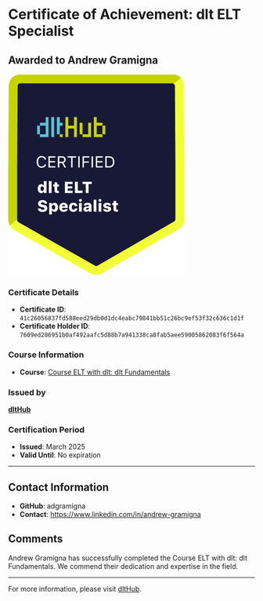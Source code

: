 
# Certificate of Achievement: dlt ELT Specialist

## Awarded to **Andrew Gramigna**

![Course Image](../badges/dlt_ELT_specialist.png)

### Certificate Details
- **Certificate ID**: `41c26056837fd588eed29db0d1dc4eabc79841bb51c26bc9ef53f32c636c1d1f`
- **Certificate Holder ID**: `7609ed286951b0af492aafc5d88b7a941338ca8fab5aee59005862083f6f564a`

### Course Information
- **Course**: [Course ELT with dlt: dlt Fundamentals](https://github.com/dlt-hub/dlthub-education/tree/main/courses/dlt_fundamentals_dec_2024)

### Issued by
[**dltHub**](https://dlthub.com/) 

### Certification Period
- **Issued**: March 2025
- **Valid Until**: No expiration

---

## Contact Information
- **GitHub**: adgramigna
- **Contact**: https://www.linkedin.com/in/andrew-gramigna

## Comments
Andrew Gramigna has successfully completed the Course ELT with dlt: dlt Fundamentals. We commend their dedication and expertise in the field.

---

For more information, please visit [dltHub](https://dlthub.com/).
    
